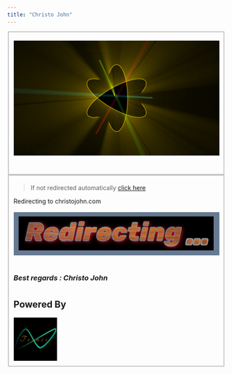 ```yaml
---
title: "Christo John"
---
```


<!--
Welcome to GitHub.
This is just a GitHub interface before redirection to [www.christojohn.com](./Main/main.html)

[click here](./Main/main.html) to get redirected...

-->


<meta http-equiv="refresh" content="5;url=https://christojohn1030.github.io/christo-john-website-repo/Main/main.html">

<fieldset>

<img src="./assets/sitepics/Header%20Logo.png" width="auto" height="auto"><br><br>

</fieldset>

<fieldset>

> If not redirected automatically [click here](./Main/main.html)


Redirecting to christojohn.com<br><br>
<img src='./assets/sitevid/redirect.gif'>

#

<footer>

###  ***Best regards : Christo John*** 
#

<h2> Powered By</h2>


            
<img src='./assets/sitepics/tesnic1.png' width="100" height="100" alt="Tesnic Logo">

</footer>
